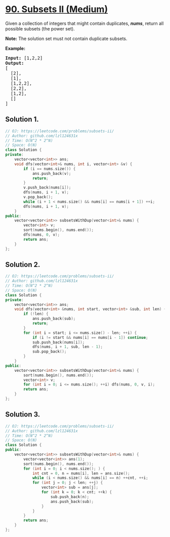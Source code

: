 # [90. Subsets II (Medium)](https://leetcode.com/problems/subsets-ii/)

<p>Given a collection of integers that might contain duplicates, <strong><em>nums</em></strong>, return all possible subsets (the power set).</p>

<p><strong>Note:</strong> The solution set must not contain duplicate subsets.</p>

<p><strong>Example:</strong></p>

<pre><strong>Input:</strong> [1,2,2]
<strong>Output:</strong>
[
  [2],
  [1],
  [1,2,2],
  [2,2],
  [1,2],
  []
]
</pre>


## Solution 1.

```cpp
// OJ: https://leetcode.com/problems/subsets-ii/
// Author: github.com/lzl124631x
// Time: O(N^2 * 2^N)
// Space: O(N)
class Solution {
private:
    vector<vector<int>> ans;
    void dfs(vector<int>& nums, int i, vector<int> &v) {
        if (i == nums.size()) {
            ans.push_back(v);
            return;
        }
        v.push_back(nums[i]);
        dfs(nums, i + 1, v);
        v.pop_back();
        while (i + 1 < nums.size() && nums[i] == nums[i + 1]) ++i;
        dfs(nums, i + 1, v);
    }
public:
    vector<vector<int>> subsetsWithDup(vector<int>& nums) {
        vector<int> v;
        sort(nums.begin(), nums.end());
        dfs(nums, 0, v);
        return ans;
    }
};
```

## Solution 2.

```cpp
// OJ: https://leetcode.com/problems/subsets-ii/
// Author: github.com/lzl124631x
// Time: O(N^2 * 2^N)
// Space: O(N)
class Solution {
private:
    vector<vector<int>> ans;
    void dfs(vector<int> &nums, int start, vector<int> &sub, int len) {
        if (!len) {
            ans.push_back(sub);
            return;
        }
        for (int i = start; i <= nums.size() - len; ++i) {
            if (i != start && nums[i] == nums[i - 1]) continue;
            sub.push_back(nums[i]);
            dfs(nums, i + 1, sub, len - 1);
            sub.pop_back();
        }
    }
public:
    vector<vector<int>> subsetsWithDup(vector<int>& nums) {
        sort(nums.begin(), nums.end());
        vector<int> v;
        for (int i = 0; i <= nums.size(); ++i) dfs(nums, 0, v, i);
        return ans;
    }
};
```

## Solution 3.

```cpp
// OJ: https://leetcode.com/problems/subsets-ii/
// Author: github.com/lzl124631x
// Time: O(N^2 * 2^N)
// Space: O(N)
class Solution {
public:
    vector<vector<int>> subsetsWithDup(vector<int>& nums) {
        vector<vector<int>> ans(1);
        sort(nums.begin(), nums.end());
        for (int i = 0; i < nums.size(); ) {
            int cnt = 0, n = nums[i], len = ans.size();
            while (i < nums.size() && nums[i] == n) ++cnt, ++i;
            for (int j = 0; j < len; ++j) {
                vector<int> sub = ans[j];
                for (int k = 0; k < cnt; ++k) {
                    sub.push_back(n);
                    ans.push_back(sub);
                }
            }
        }
        return ans;
    }
};
```